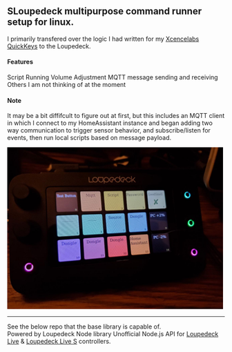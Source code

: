 ## SLoupedeck multipurpose command runner setup for linux.

I primarily transfered over the logic I had written for my [Xcencelabs QuickKeys](https://github.com/instance-id/quick-keys-app) to the Loupedeck.

#### Features
Script Running 
Volume Adjustment
MQTT message sending and receiving
Others I am not thinking of at the moment

#### Note
It may be a bit diffifcult to figure out at first, but this includes an MQTT client in which I connect to my HomeAssistant instance and began adding two way communication to trigger sensor behavior, and subscribe/listen for events, then run local scripts based on message payload.

<img src="docs/loupedeck_linux.jpg"  width="500" >

---
See the below repo that the base library is capable of.  
Powered by Loupedeck Node library
Unofficial Node.js API for [Loupedeck Live](https://loupedeck.com/products/loupedeck-live/) & [Loupedeck Live S](https://loupedeck.com/products/loupedeck-live-s/) controllers.
